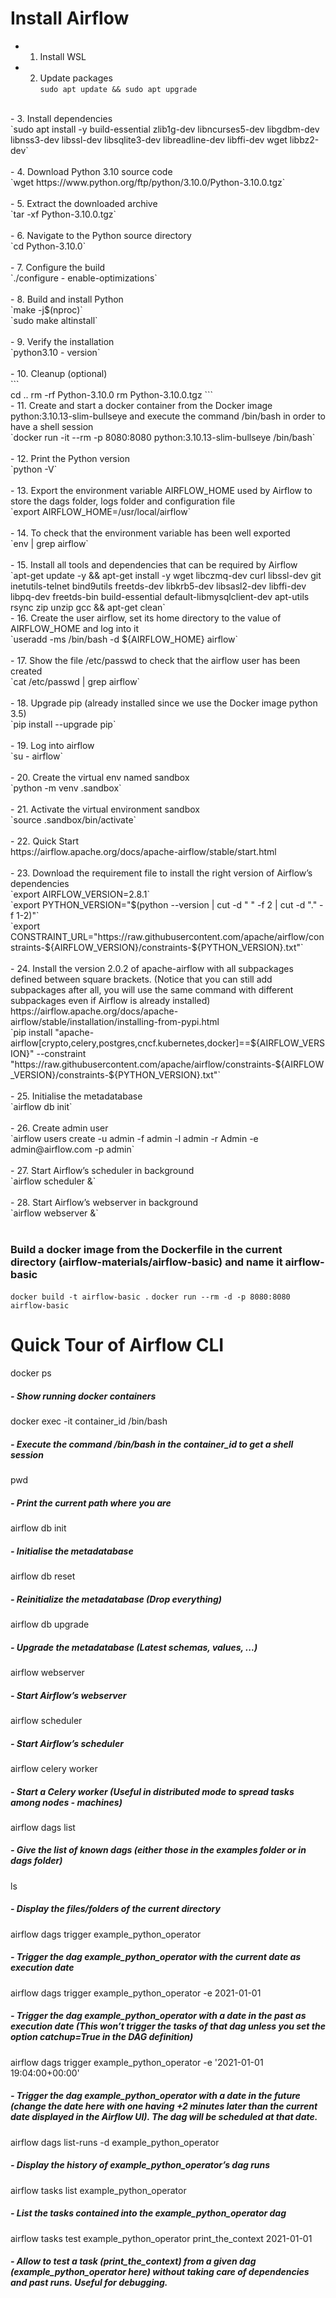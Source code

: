 # Install Airflow

- 1. Install WSL

- 2. Update packages <br>
`sudo apt update && sudo apt upgrade` <br>
 <br>
- 3. Install dependencies <br>
`sudo apt install -y build-essential zlib1g-dev libncurses5-dev libgdbm-dev libnss3-dev libssl-dev libsqlite3-dev libreadline-dev libffi-dev wget libbz2-dev` <br>
 <br>
- 4. Download Python 3.10 source code <br>
`wget https://www.python.org/ftp/python/3.10.0/Python-3.10.0.tgz` <br>
 <br>
- 5. Extract the downloaded archive <br>
`tar -xf Python-3.10.0.tgz` <br>
 <br>
- 6. Navigate to the Python source directory <br>
`cd Python-3.10.0` <br>
 <br>
- 7. Configure the build <br>
`./configure - enable-optimizations` <br>
 <br>
- 8. Build and install Python <br>
`make -j$(nproc)` <br>
`sudo make altinstall` <br>
 <br>
- 9. Verify the installation <br>
`python3.10 - version` <br>
 <br>
- 10. Cleanup (optional) <br>
``` <br>
cd ..
rm -rf Python-3.10.0
rm Python-3.10.0.tgz
``` 
 <br>
- 11. Create and start a docker container from the Docker image python:3.10.13-slim-bullseye and execute the command /bin/bash in order to have a shell session <br>
`docker run -it --rm -p 8080:8080 python:3.10.13-slim-bullseye /bin/bash` <br>
 <br>
- 12. Print the Python version <br>
`python -V` <br>
 <br>
- 13. Export the environment variable AIRFLOW_HOME used by Airflow to store the dags folder, logs folder and configuration file <br>
`export AIRFLOW_HOME=/usr/local/airflow` <br>
 <br>
- 14. To check that the environment variable has been well exported <br>
`env | grep airflow` <br>
 <br>
- 15. Install all tools and dependencies that can be required by Airflow <br>
`apt-get update -y && apt-get install -y wget libczmq-dev curl libssl-dev git inetutils-telnet bind9utils freetds-dev libkrb5-dev libsasl2-dev libffi-dev libpq-dev freetds-bin build-essential default-libmysqlclient-dev apt-utils rsync zip unzip gcc && apt-get clean`
 <br>
- 16. Create the user airflow, set its home directory to the value of AIRFLOW_HOME and log into it <br>
`useradd -ms /bin/bash -d ${AIRFLOW_HOME} airflow` <br>
 <br>
- 17. Show the file /etc/passwd to check that the airflow user has been created <br>
`cat /etc/passwd | grep airflow` <br>
 <br>
- 18. Upgrade pip (already installed since we use the Docker image python 3.5) <br>
`pip install --upgrade pip` <br>
 <br>
- 19. Log into airflow <br>
`su - airflow` <br>
 <br>
- 20. Create the virtual env named sandbox  <br>
`python -m venv .sandbox` <br>
 <br>
- 21. Activate the virtual environment sandbox <br>
`source .sandbox/bin/activate` <br>
 <br>
- 22. Quick Start <br>
https://airflow.apache.org/docs/apache-airflow/stable/start.html <br>
 <br>
- 23. Download the requirement file to install the right version of Airflow’s dependencies <br>
`export AIRFLOW_VERSION=2.8.1` <br>
`export PYTHON_VERSION="$(python --version | cut -d " " -f 2 | cut -d "." -f 1-2)"` <br>
`export CONSTRAINT_URL="https://raw.githubusercontent.com/apache/airflow/constraints-${AIRFLOW_VERSION}/constraints-${PYTHON_VERSION}.txt"` <br>
 <br>
- 24. Install the version 2.0.2 of apache-airflow with all subpackages defined between square brackets. (Notice that you can still add subpackages after all, you will use the same command with different subpackages even if Airflow is already installed) <br>
https://airflow.apache.org/docs/apache-airflow/stable/installation/installing-from-pypi.html <br>
`pip install "apache-airflow[crypto,celery,postgres,cncf.kubernetes,docker]==${AIRFLOW_VERSION}" --constraint "https://raw.githubusercontent.com/apache/airflow/constraints-${AIRFLOW_VERSION}/constraints-${PYTHON_VERSION}.txt"` <br>
 <br>
- 25. Initialise the metadatabase <br>
`airflow db init` <br>
 <br>
- 26. Create admin user <br>
`airflow users create -u admin -f admin -l admin -r Admin -e admin@airflow.com -p admin` <br>
 <br>
- 27. Start Airflow’s scheduler in background <br>
`airflow scheduler &` <br>
 <br>
- 28. Start Airflow’s webserver in background <br>
`airflow webserver &` <br>
 <br>

### Build a docker image from the Dockerfile in the current directory (airflow-materials/airflow-basic)  and name it airflow-basic <br>
`docker build -t airflow-basic .`
`docker run --rm -d -p 8080:8080 airflow-basic`


# Quick Tour of Airflow CLI

docker ps
##### -  Show running docker containers


docker exec -it container_id /bin/bash
##### -  Execute the command /bin/bash in the container_id to get a shell session


pwd
##### -  Print the current path where you are


airflow db init
##### -  Initialise the metadatabase


airflow db reset
##### -  Reinitialize the metadatabase (Drop everything)


airflow db upgrade
##### -  Upgrade the metadatabase (Latest schemas, values, ...)


airflow webserver
##### -  Start Airflow’s webserver


airflow scheduler
##### -  Start Airflow’s scheduler


airflow celery worker
##### -  Start a Celery worker (Useful in distributed mode to spread tasks among nodes - machines)


airflow dags list
##### -  Give the list of known dags (either those in the examples folder or in dags folder)


ls
##### -  Display the files/folders of the current directory 


airflow dags trigger example_python_operator
##### -  Trigger the dag example_python_operator with the current date as execution date


airflow dags trigger example_python_operator -e 2021-01-01
##### -  Trigger the dag example_python_operator with a date in the past as execution date (This won’t trigger the tasks of that dag unless you set the option catchup=True in the DAG definition)


airflow dags trigger example_python_operator -e '2021-01-01 19:04:00+00:00'
##### -  Trigger the dag example_python_operator with a date in the future (change the date here with one having +2 minutes later than the current date displayed in the Airflow UI). The dag will be scheduled at that date.


airflow dags list-runs -d example_python_operator
##### -  Display the history of example_python_operator’s dag runs


airflow tasks list example_python_operator
##### -  List the tasks contained into the example_python_operator dag


airflow tasks test example_python_operator print_the_context 2021-01-01
##### -  Allow to test a task (print_the_context) from a given dag (example_python_operator here) without taking care of dependencies and past runs. Useful for debugging.
